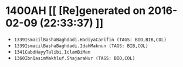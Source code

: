 # 1400AH [[ [Re]generated on 2016-02-09 (22:33:37) ]]

* `1339IsmacilBashaBaghdadi.HadiyaCarifin (TAGS: BIO,BIB,COL)`
* `1339IsmacilBashaBaghdadi.IdahMaknun (TAGS: BIB,COL)`
* `1341CabdHayyTalibi.IclamBiMan`
* `1360IbnQasimMakhluf.ShajaraNur (TAGS: BIO,COL)`
